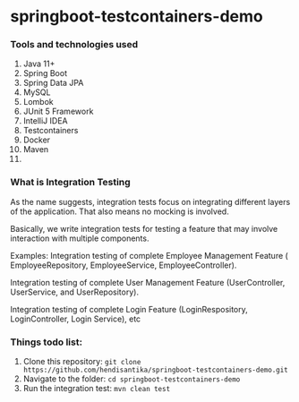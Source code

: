 # springboot-testcontainers-demo

### Tools and technologies used

1. Java 11+
2. Spring Boot
3. Spring Data JPA
4. MySQL
5. Lombok
6. JUnit 5 Framework
7. IntelliJ IDEA
8. Testcontainers
9. Docker
10. Maven
11.

### What is Integration Testing

As the name suggests, integration tests focus on integrating different layers of the application. That also means no
mocking is involved.

Basically, we write integration tests for testing a feature that may involve interaction with multiple components.

Examples: Integration testing of complete Employee Management Feature ( EmployeeRepository, EmployeeService,
EmployeeController).

Integration testing of complete User Management Feature (UserController, UserService, and UserRepository).

Integration testing of complete Login Feature (LoginRespository, LoginController, Login Service), etc

### Things todo list:

1. Clone this repository: `git clone https://github.com/hendisantika/springboot-testcontainers-demo.git`
2. Navigate to the folder: `cd springboot-testcontainers-demo`
3. Run the integration test: `mvn clean test`
